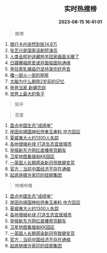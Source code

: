 <div align="center"><h2>实时热搜榜</h2><h4>2023-08-15 16:41:01</h4></div>

> 微博  

1. [银行卡内突然到账14.8万](https://s.weibo.com/weibo?q=%23%E9%93%B6%E8%A1%8C%E5%8D%A1%E5%86%85%E7%AA%81%E7%84%B6%E5%88%B0%E8%B4%A614.8%E4%B8%87%23&t=31&band_rank=1&Refer=top)<br />
2. [张艺兴是国家话剧院演员](https://s.weibo.com/weibo?q=%23%E5%BC%A0%E8%89%BA%E5%85%B4%E6%98%AF%E5%9B%BD%E5%AE%B6%E8%AF%9D%E5%89%A7%E9%99%A2%E6%BC%94%E5%91%98%23&t=31&band_rank=2&Refer=top)<br />
3. [人类全程护送藏羚羊回家画面太暖了](https://s.weibo.com/weibo?q=%23%E4%BA%BA%E7%B1%BB%E5%85%A8%E7%A8%8B%E6%8A%A4%E9%80%81%E8%97%8F%E7%BE%9A%E7%BE%8A%E5%9B%9E%E5%AE%B6%E7%94%BB%E9%9D%A2%E5%A4%AA%E6%9A%96%E4%BA%86%23&t=31&band_rank=3&Refer=top)<br />
4. [日媒曝福原爱或将面临国际通缉](https://s.weibo.com/weibo?q=%23%E6%97%A5%E5%AA%92%E6%9B%9D%E7%A6%8F%E5%8E%9F%E7%88%B1%E6%88%96%E5%B0%86%E9%9D%A2%E4%B8%B4%E5%9B%BD%E9%99%85%E9%80%9A%E7%BC%89%23&t=31&band_rank=4&Refer=top)<br />
5. [李玟患乳腺癌仍坚持录完好声音](https://s.weibo.com/weibo?q=%23%E6%9D%8E%E7%8E%9F%E6%82%A3%E4%B9%B3%E8%85%BA%E7%99%8C%E4%BB%8D%E5%9D%9A%E6%8C%81%E5%BD%95%E5%AE%8C%E5%A5%BD%E5%A3%B0%E9%9F%B3%23&t=31&band_rank=5&Refer=top)<br />
6. [播一部火一部的明星](https://s.weibo.com/weibo?q=%23%E6%92%AD%E4%B8%80%E9%83%A8%E7%81%AB%E4%B8%80%E9%83%A8%E7%9A%84%E6%98%8E%E6%98%9F%23&t=31&band_rank=6&Refer=top)<br />
7. [大脑为什么删除2岁前的记忆](https://s.weibo.com/weibo?q=%23%E5%A4%A7%E8%84%91%E4%B8%BA%E4%BB%80%E4%B9%88%E5%88%A0%E9%99%A42%E5%B2%81%E5%89%8D%E7%9A%84%E8%AE%B0%E5%BF%86%23&t=31&band_rank=7&Refer=top)<br />
8. [爸爸当家 新疆恋综](https://s.weibo.com/weibo?q=%E7%88%B8%E7%88%B8%E5%BD%93%E5%AE%B6%20%E6%96%B0%E7%96%86%E6%81%8B%E7%BB%BC&t=31&band_rank=8&Refer=top)<br />
9. [世界上最大的兔子](https://s.weibo.com/weibo?q=%E4%B8%96%E7%95%8C%E4%B8%8A%E6%9C%80%E5%A4%A7%E7%9A%84%E5%85%94%E5%AD%90&t=31&band_rank=9&Refer=top)<br />

> 知乎  


> 百度  

1. [盘点中国生态“成绩单”](https://www.baidu.com/s?wd=%E7%9B%98%E7%82%B9%E4%B8%AD%E5%9B%BD%E7%94%9F%E6%80%81%E2%80%9C%E6%88%90%E7%BB%A9%E5%8D%95%E2%80%9D&sa=fyb_news&rsv_dl=fyb_news)<br />
2. [岸田向靖国神社供奉玉串料 中方回应](https://www.baidu.com/s?wd=%E5%B2%B8%E7%94%B0%E5%90%91%E9%9D%96%E5%9B%BD%E7%A5%9E%E7%A4%BE%E4%BE%9B%E5%A5%89%E7%8E%89%E4%B8%B2%E6%96%99+%E4%B8%AD%E6%96%B9%E5%9B%9E%E5%BA%94&sa=fyb_news&rsv_dl=fyb_news)<br />
3. [夏威夷大火约1300人失踪](https://www.baidu.com/s?wd=%E5%A4%8F%E5%A8%81%E5%A4%B7%E5%A4%A7%E7%81%AB%E7%BA%A61300%E4%BA%BA%E5%A4%B1%E8%B8%AA&sa=fyb_news&rsv_dl=fyb_news)<br />
4. [各地增植补绿 打造生态宜居城市](https://www.baidu.com/s?wd=%E5%90%84%E5%9C%B0%E5%A2%9E%E6%A4%8D%E8%A1%A5%E7%BB%BF+%E6%89%93%E9%80%A0%E7%94%9F%E6%80%81%E5%AE%9C%E5%B1%85%E5%9F%8E%E5%B8%82&sa=fyb_news&rsv_dl=fyb_news)<br />
5. [举报新东方网红直播带货翻车](https://www.baidu.com/s?wd=%E4%B8%BE%E6%8A%A5%E6%96%B0%E4%B8%9C%E6%96%B9%E7%BD%91%E7%BA%A2%E7%9B%B4%E6%92%AD%E5%B8%A6%E8%B4%A7%E7%BF%BB%E8%BD%A6&sa=fyb_news&rsv_dl=fyb_news)<br />
6. [卫星地图看缅甸KK园区](https://www.baidu.com/s?wd=%E5%8D%AB%E6%98%9F%E5%9C%B0%E5%9B%BE%E7%9C%8B%E7%BC%85%E7%94%B8KK%E5%9B%AD%E5%8C%BA&sa=fyb_news&rsv_dl=fyb_news)<br />
7. [一英国人长期感染新冠导致腿变蓝](https://www.baidu.com/s?wd=%E4%B8%80%E8%8B%B1%E5%9B%BD%E4%BA%BA%E9%95%BF%E6%9C%9F%E6%84%9F%E6%9F%93%E6%96%B0%E5%86%A0%E5%AF%BC%E8%87%B4%E8%85%BF%E5%8F%98%E8%93%9D&sa=fyb_news&rsv_dl=fyb_news)<br />
8. [官方：当前中国经济不存在通缩](https://www.baidu.com/s?wd=%E5%AE%98%E6%96%B9%EF%BC%9A%E5%BD%93%E5%89%8D%E4%B8%AD%E5%9B%BD%E7%BB%8F%E6%B5%8E%E4%B8%8D%E5%AD%98%E5%9C%A8%E9%80%9A%E7%BC%A9&sa=fyb_news&rsv_dl=fyb_news)<br />
9. [起底驰援许家印的纽顿集团](https://www.baidu.com/s?wd=%E8%B5%B7%E5%BA%95%E9%A9%B0%E6%8F%B4%E8%AE%B8%E5%AE%B6%E5%8D%B0%E7%9A%84%E7%BA%BD%E9%A1%BF%E9%9B%86%E5%9B%A2&sa=fyb_news&rsv_dl=fyb_news)<br />

> 哔哩哔哩  

1. [盘点中国生态“成绩单”](https://www.baidu.com/s?wd=%E7%9B%98%E7%82%B9%E4%B8%AD%E5%9B%BD%E7%94%9F%E6%80%81%E2%80%9C%E6%88%90%E7%BB%A9%E5%8D%95%E2%80%9D&sa=fyb_news&rsv_dl=fyb_news)<br />
2. [岸田向靖国神社供奉玉串料 中方回应](https://www.baidu.com/s?wd=%E5%B2%B8%E7%94%B0%E5%90%91%E9%9D%96%E5%9B%BD%E7%A5%9E%E7%A4%BE%E4%BE%9B%E5%A5%89%E7%8E%89%E4%B8%B2%E6%96%99+%E4%B8%AD%E6%96%B9%E5%9B%9E%E5%BA%94&sa=fyb_news&rsv_dl=fyb_news)<br />
3. [夏威夷大火约1300人失踪](https://www.baidu.com/s?wd=%E5%A4%8F%E5%A8%81%E5%A4%B7%E5%A4%A7%E7%81%AB%E7%BA%A61300%E4%BA%BA%E5%A4%B1%E8%B8%AA&sa=fyb_news&rsv_dl=fyb_news)<br />
4. [各地增植补绿 打造生态宜居城市](https://www.baidu.com/s?wd=%E5%90%84%E5%9C%B0%E5%A2%9E%E6%A4%8D%E8%A1%A5%E7%BB%BF+%E6%89%93%E9%80%A0%E7%94%9F%E6%80%81%E5%AE%9C%E5%B1%85%E5%9F%8E%E5%B8%82&sa=fyb_news&rsv_dl=fyb_news)<br />
5. [举报新东方网红直播带货翻车](https://www.baidu.com/s?wd=%E4%B8%BE%E6%8A%A5%E6%96%B0%E4%B8%9C%E6%96%B9%E7%BD%91%E7%BA%A2%E7%9B%B4%E6%92%AD%E5%B8%A6%E8%B4%A7%E7%BF%BB%E8%BD%A6&sa=fyb_news&rsv_dl=fyb_news)<br />
6. [卫星地图看缅甸KK园区](https://www.baidu.com/s?wd=%E5%8D%AB%E6%98%9F%E5%9C%B0%E5%9B%BE%E7%9C%8B%E7%BC%85%E7%94%B8KK%E5%9B%AD%E5%8C%BA&sa=fyb_news&rsv_dl=fyb_news)<br />
7. [一英国人长期感染新冠导致腿变蓝](https://www.baidu.com/s?wd=%E4%B8%80%E8%8B%B1%E5%9B%BD%E4%BA%BA%E9%95%BF%E6%9C%9F%E6%84%9F%E6%9F%93%E6%96%B0%E5%86%A0%E5%AF%BC%E8%87%B4%E8%85%BF%E5%8F%98%E8%93%9D&sa=fyb_news&rsv_dl=fyb_news)<br />
8. [官方：当前中国经济不存在通缩](https://www.baidu.com/s?wd=%E5%AE%98%E6%96%B9%EF%BC%9A%E5%BD%93%E5%89%8D%E4%B8%AD%E5%9B%BD%E7%BB%8F%E6%B5%8E%E4%B8%8D%E5%AD%98%E5%9C%A8%E9%80%9A%E7%BC%A9&sa=fyb_news&rsv_dl=fyb_news)<br />
9. [起底驰援许家印的纽顿集团](https://www.baidu.com/s?wd=%E8%B5%B7%E5%BA%95%E9%A9%B0%E6%8F%B4%E8%AE%B8%E5%AE%B6%E5%8D%B0%E7%9A%84%E7%BA%BD%E9%A1%BF%E9%9B%86%E5%9B%A2&sa=fyb_news&rsv_dl=fyb_news)<br />
